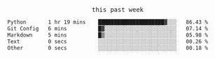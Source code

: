

<p align="center"><samp>this past week</samp></p>
<!--START_SECTION:waka-->

```txt
Python       1 hr 19 mins    █████████████████████▓░░░   86.43 %
Git Config   6 mins          █▓░░░░░░░░░░░░░░░░░░░░░░░   07.14 %
Markdown     5 mins          █▒░░░░░░░░░░░░░░░░░░░░░░░   05.98 %
Text         0 secs          ░░░░░░░░░░░░░░░░░░░░░░░░░   00.26 %
Other        0 secs          ░░░░░░░░░░░░░░░░░░░░░░░░░   00.18 %
```

<!--END_SECTION:waka-->


